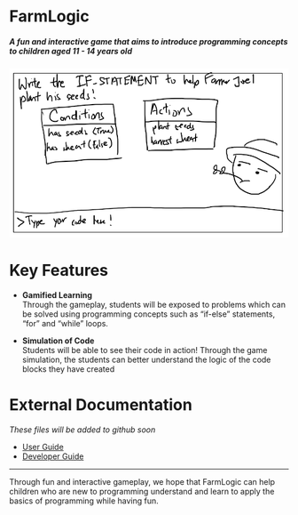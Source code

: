 # FarmLogic
##### A fun and interactive game that aims to introduce programming concepts to children aged 11 - 14 years old

![Ui.png](https://github.com/AY1920S1-CS2113T-F14-2/main/blob/master/docs/images/Ui.png)

# Key Features
- **Gamified Learning**  
   Through the gameplay, students will be exposed to problems which can be solved using programming concepts such as “if-else” statements, “for” and “while” loops. 

- **Simulation of Code**  
   Students will be able to see their code in action! Through the game simulation, the students can better understand the logic of the code blocks they have created
   
# External Documentation
*These files will be added to github soon*
- [User Guide](https://docs.google.com/document/d/1A5LLKNmbI2uFIMQNCFIRgSmn4wSs3a05lRpn5Q7jw3w/edit#heading=h.2gracqy3d779)
- [Developer Guide](https://docs.google.com/document/d/1A5LLKNmbI2uFIMQNCFIRgSmn4wSs3a05lRpn5Q7jw3w/edit#heading=h.yit8fu8g8j0n)

---
Through fun and interactive gameplay, we hope that FarmLogic can help children who are new to programming understand and learn to apply the basics of programming while having fun. 
